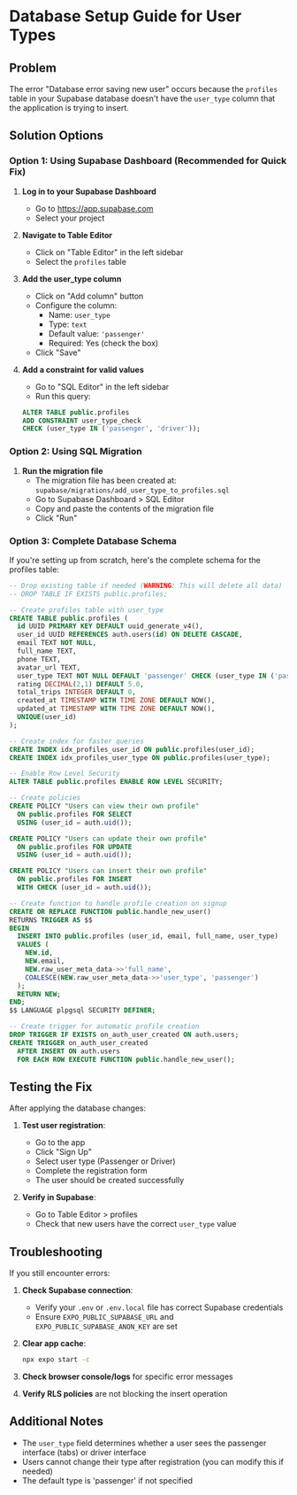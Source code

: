 # Database Setup Guide for User Types

## Problem
The error "Database error saving new user" occurs because the `profiles` table in your Supabase database doesn't have the `user_type` column that the application is trying to insert.

## Solution Options

### Option 1: Using Supabase Dashboard (Recommended for Quick Fix)

1. **Log in to your Supabase Dashboard**
   - Go to https://app.supabase.com
   - Select your project

2. **Navigate to Table Editor**
   - Click on "Table Editor" in the left sidebar
   - Select the `profiles` table

3. **Add the user_type column**
   - Click on "Add column" button
   - Configure the column:
     - Name: `user_type`
     - Type: `text`
     - Default value: `'passenger'`
     - Required: Yes (check the box)
   - Click "Save"

4. **Add a constraint for valid values**
   - Go to "SQL Editor" in the left sidebar
   - Run this query:
   ```sql
   ALTER TABLE public.profiles 
   ADD CONSTRAINT user_type_check 
   CHECK (user_type IN ('passenger', 'driver'));
   ```

### Option 2: Using SQL Migration

1. **Run the migration file**
   - The migration file has been created at: `supabase/migrations/add_user_type_to_profiles.sql`
   - Go to Supabase Dashboard > SQL Editor
   - Copy and paste the contents of the migration file
   - Click "Run"

### Option 3: Complete Database Schema

If you're setting up from scratch, here's the complete schema for the profiles table:

```sql
-- Drop existing table if needed (WARNING: This will delete all data)
-- DROP TABLE IF EXISTS public.profiles;

-- Create profiles table with user_type
CREATE TABLE public.profiles (
  id UUID PRIMARY KEY DEFAULT uuid_generate_v4(),
  user_id UUID REFERENCES auth.users(id) ON DELETE CASCADE,
  email TEXT NOT NULL,
  full_name TEXT,
  phone TEXT,
  avatar_url TEXT,
  user_type TEXT NOT NULL DEFAULT 'passenger' CHECK (user_type IN ('passenger', 'driver')),
  rating DECIMAL(2,1) DEFAULT 5.0,
  total_trips INTEGER DEFAULT 0,
  created_at TIMESTAMP WITH TIME ZONE DEFAULT NOW(),
  updated_at TIMESTAMP WITH TIME ZONE DEFAULT NOW(),
  UNIQUE(user_id)
);

-- Create index for faster queries
CREATE INDEX idx_profiles_user_id ON public.profiles(user_id);
CREATE INDEX idx_profiles_user_type ON public.profiles(user_type);

-- Enable Row Level Security
ALTER TABLE public.profiles ENABLE ROW LEVEL SECURITY;

-- Create policies
CREATE POLICY "Users can view their own profile" 
  ON public.profiles FOR SELECT 
  USING (user_id = auth.uid());

CREATE POLICY "Users can update their own profile" 
  ON public.profiles FOR UPDATE 
  USING (user_id = auth.uid());

CREATE POLICY "Users can insert their own profile" 
  ON public.profiles FOR INSERT 
  WITH CHECK (user_id = auth.uid());

-- Create function to handle profile creation on signup
CREATE OR REPLACE FUNCTION public.handle_new_user()
RETURNS TRIGGER AS $$
BEGIN
  INSERT INTO public.profiles (user_id, email, full_name, user_type)
  VALUES (
    NEW.id,
    NEW.email,
    NEW.raw_user_meta_data->>'full_name',
    COALESCE(NEW.raw_user_meta_data->>'user_type', 'passenger')
  );
  RETURN NEW;
END;
$$ LANGUAGE plpgsql SECURITY DEFINER;

-- Create trigger for automatic profile creation
DROP TRIGGER IF EXISTS on_auth_user_created ON auth.users;
CREATE TRIGGER on_auth_user_created
  AFTER INSERT ON auth.users
  FOR EACH ROW EXECUTE FUNCTION public.handle_new_user();
```

## Testing the Fix

After applying the database changes:

1. **Test user registration**:
   - Go to the app
   - Click "Sign Up"
   - Select user type (Passenger or Driver)
   - Complete the registration form
   - The user should be created successfully

2. **Verify in Supabase**:
   - Go to Table Editor > profiles
   - Check that new users have the correct `user_type` value

## Troubleshooting

If you still encounter errors:

1. **Check Supabase connection**:
   - Verify your `.env` or `.env.local` file has correct Supabase credentials
   - Ensure `EXPO_PUBLIC_SUPABASE_URL` and `EXPO_PUBLIC_SUPABASE_ANON_KEY` are set

2. **Clear app cache**:
   ```bash
   npx expo start -c
   ```

3. **Check browser console/logs** for specific error messages

4. **Verify RLS policies** are not blocking the insert operation

## Additional Notes

- The `user_type` field determines whether a user sees the passenger interface (tabs) or driver interface
- Users cannot change their type after registration (you can modify this if needed)
- The default type is 'passenger' if not specified
